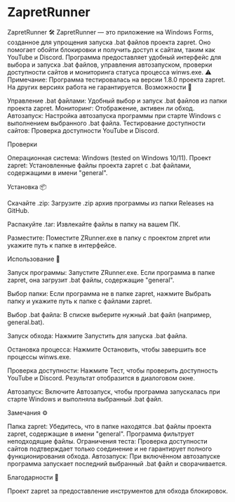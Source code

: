 # ZapretRunner

ZapretRunner 🛠️
ZapretRunner — это приложение на Windows Forms, созданное для упрощения запуска .bat файлов проекта zapret. Оно помогает обойти блокировки и получить доступ к сайтам, таким как YouTube и Discord. Программа предоставляет удобный интерфейс для выбора и запуска .bat файлов, управления автозапуском, проверки доступности сайтов и мониторинга статуса процесса winws.exe.
⚠️ Примечание: Программа тестировалась на версии 1.8.0 проекта zapret. На других версиях работа не гарантируется.
Возможности 🌟

Управление .bat файлами: Удобный выбор и запуск .bat файлов из папки проекта zapret.
Мониторинг: Отображение, активен ли обход.
Автозапуск: Настройка автозапуска программы при старте Windows с выполнением выбранного .bat файла.
Тестирование доступности сайтов: Проверка доступности YouTube и Discord.

Проверки

Операционная система: Windows (tested on Windows 10/11).
Проект zapret: Установленные файлы проекта zapret с .bat файлами, содержащими в имени "general".

Установка 📦

Скачайте .zip:
Загрузите .zip архив программы из папки Releases на GitHub.


Распакуйте .tar:
Извлекайте файлы в папку на вашем ПК.


Разместите:
Поместите ZRunner.exe в папку с проектом zпрret или укажите путь к папке в интерфейсе.



Использование 🚀

Запуск программы:
Запустите ZRunner.exe. Если программа в папке zapret, она загрузит .bat файлы, содержащие "general".


Выбор папки:
Если программа не в папке zapret, нажмите Выбрать папку и укажите путь к папке с файлами zapret.


Выбор .bat файла:
В списке выберите нужный .bat файл (например, general.bat).


Запуск обхода:
Нажмите Запустить для запуска .bat файла.


Остановка процесса:
Нажмите Остановить, чтобы завершить все процессы winws.exe.


Проверка доступности:
Нажмите Тест, чтобы проверить доступность YouTube и Discord. Результат отобразится в диалоговом окне.


Автозапуск:
Включите Автозапуск, чтобы программа запускалась при старте Windows и выполняла выбранный .bat файл.



Замечания ⚙️

Папка zapret: Убедитесь, что в папке находятся .bat файлы проекта zapret, содержащие в имени "general". Программа фильтрует неподходящие файлы.
Ограничения теста: Проверка доступности сайтов подтверждает только соединение и не гарантирует полного функционирования обхода.
Автозапуск: При включённом автозапуске программа запускает последний выбранный .bat файл и сворачивается.

Благодарности 🙌

Проект zapret за предоставление инструментов для обхода блокировок.

